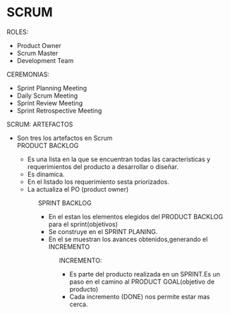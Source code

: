 # SCRUM


ROLES:
<ul> 
<li>Product Owner</li>
<li> Scrum Master</li>
<li>Development Team</li>
</ul>

CEREMONIAS:
<ul> 
<li>Sprint Planning Meeting </li>
<li> Daily Scrum Meeting</li>
<li> Sprint Review Meeting</li>
<li> Sprint Retrospective Meeting</li>
</ul>
SCRUM: ARTEFACTOS 
<ul>
<li>Son tres los artefactos en Scrum</li>
PRODUCT BACKLOG
<ul>  
<li> Es una lista en la que  se encuentran todas las caracteristicas y requerimientos del producto a desarrollar o diseñar.</li>
<li> Es dinamica.</li>
<li> En el listado los requerimiento sesta priorizados.</li>
<li> La actualiza el PO (product owner)</li>
<ul>  
SPRINT BACKLOG
<ul>  
<li> En el estan los  elementos elegidos del PRODUCT BACKLOG para el sprint(objetivos)</li>
<li> Se construye en el SPRINT PLANING.</li>
<li> En el se muestran los avances obtenidos,generando el INCREMENTO</li>
<ul>  
INCREMENTO:
<ul>
<li> Es parte del producto realizada en un SPRINT.Es un paso en el camino al PRODUCT GOAL(objetivo de producto)</li>
<li> Cada incremento (DONE) nos permite estar mas cerca.</li>
<ul>
